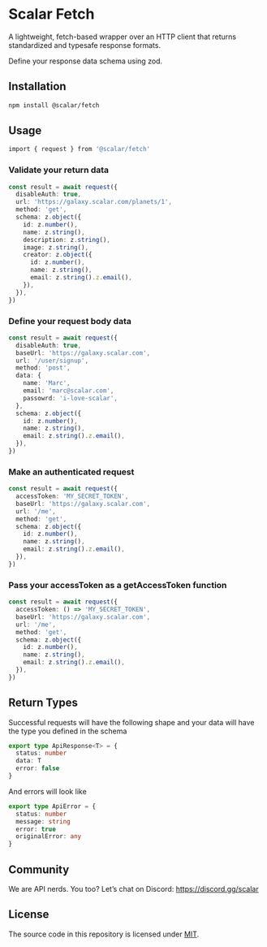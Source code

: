 # Scalar Fetch

A lightweight, fetch-based wrapper over an HTTP client that returns standardized and typesafe response formats.

Define your response data schema using zod.

## Installation

```bash
npm install @scalar/fetch
```

## Usage

```bash
import { request } from '@scalar/fetch'
```

### Validate your return data

```ts
const result = await request({
  disableAuth: true,
  url: 'https://galaxy.scalar.com/planets/1',
  method: 'get',
  schema: z.object({
    id: z.number(),
    name: z.string(),
    description: z.string(),
    image: z.string(),
    creator: z.object({
      id: z.number(),
      name: z.string(),
      email: z.string().z.email(),
    }),
  }),
})
```

### Define your request body data

```ts
const result = await request({
  disableAuth: true,
  baseUrl: 'https://galaxy.scalar.com',
  url: '/user/signup',
  method: 'post',
  data: {
    name: 'Marc',
    email: 'marc@scalar.com',
    passowrd: 'i-love-scalar',
  },
  schema: z.object({
    id: z.number(),
    name: z.string(),
    email: z.string().z.email(),
  }),
})
```

### Make an authenticated request

```ts
const result = await request({
  accessToken: 'MY_SECRET_TOKEN',
  baseUrl: 'https://galaxy.scalar.com',
  url: '/me',
  method: 'get',
  schema: z.object({
    id: z.number(),
    name: z.string(),
    email: z.string().z.email(),
  }),
})
```

### Pass your accessToken as a getAccessToken function

```ts
const result = await request({
  accessToken: () => 'MY_SECRET_TOKEN',
  baseUrl: 'https://galaxy.scalar.com',
  url: '/me',
  method: 'get',
  schema: z.object({
    id: z.number(),
    name: z.string(),
    email: z.string().z.email(),
  }),
})
```

## Return Types

Successful requests will have the following shape and your data will have the type you defined in the schema

```ts
export type ApiResponse<T> = {
  status: number
  data: T
  error: false
}
```

And errors will look like

```ts
export type ApiError = {
  status: number
  message: string
  error: true
  originalError: any
}
```

## Community

We are API nerds. You too? Let’s chat on Discord: <https://discord.gg/scalar>

## License

The source code in this repository is licensed under [MIT](https://github.com/scalar/scalar/blob/main/LICENSE).
